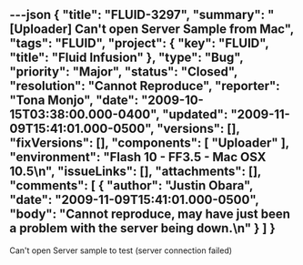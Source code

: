 ---json
{
  "title": "FLUID-3297",
  "summary": "[Uploader]  Can't open Server Sample from Mac",
  "tags": "FLUID",
  "project": {
    "key": "FLUID",
    "title": "Fluid Infusion"
  },
  "type": "Bug",
  "priority": "Major",
  "status": "Closed",
  "resolution": "Cannot Reproduce",
  "reporter": "Tona Monjo",
  "date": "2009-10-15T03:38:00.000-0400",
  "updated": "2009-11-09T15:41:01.000-0500",
  "versions": [],
  "fixVersions": [],
  "components": [
    "Uploader"
  ],
  "environment": "Flash 10 - FF3.5 - Mac OSX 10.5\n",
  "issueLinks": [],
  "attachments": [],
  "comments": [
    {
      "author": "Justin Obara",
      "date": "2009-11-09T15:41:01.000-0500",
      "body": "Cannot reproduce, may have just been a problem with the server being down.\n"
    }
  ]
}
---
Can't open Server sample to test (server connection failed)

        